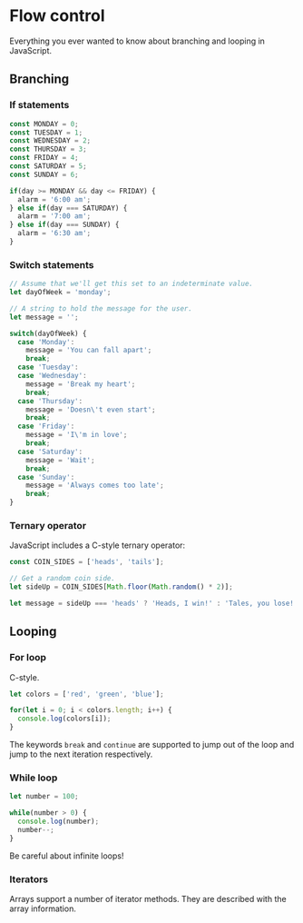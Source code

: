 # Flow control

Everything you ever wanted to know about branching and looping in JavaScript.

## Branching

### If statements

```javascript
const MONDAY = 0;
const TUESDAY = 1;
const WEDNESDAY = 2;
const THURSDAY = 3;
const FRIDAY = 4;
const SATURDAY = 5;
const SUNDAY = 6;

if(day >= MONDAY && day <= FRIDAY) {
  alarm = '6:00 am';
} else if(day === SATURDAY) {
  alarm = '7:00 am';
} else if(day === SUNDAY) {
  alarm = '6:30 am';
}
```

### Switch statements

```javascript
// Assume that we'll get this set to an indeterminate value.
let dayOfWeek = 'monday';

// A string to hold the message for the user.
let message = '';

switch(dayOfWeek) {
  case 'Monday':
    message = 'You can fall apart';
    break;
  case 'Tuesday':
  case 'Wednesday':
    message = 'Break my heart';
    break;
  case 'Thursday':
    message = 'Doesn\'t even start';
    break;
  case 'Friday':
    message = 'I\'m in love';
    break;
  case 'Saturday':
    message = 'Wait';
    break;
  case 'Sunday':
    message = 'Always comes too late';
    break;
}
```

### Ternary operator

JavaScript includes a C-style ternary operator:

```javascript
const COIN_SIDES = ['heads', 'tails'];

// Get a random coin side.
let sideUp = COIN_SIDES[Math.floor(Math.random() * 2)];

let message = sideUp === 'heads' ? 'Heads, I win!' : 'Tales, you lose!';
```

## Looping

### For loop

C-style.

```javascript
let colors = ['red', 'green', 'blue'];

for(let i = 0; i < colors.length; i++) {
  console.log(colors[i]);
}
```

The keywords `break` and `continue` are supported to jump out of the loop and jump to the next iteration
respectively.

### While loop

```javascript
let number = 100;

while(number > 0) {
  console.log(number);
  number--;
}
```

Be careful about infinite loops!

### Iterators

Arrays support a number of iterator methods. They are described with the array information.
